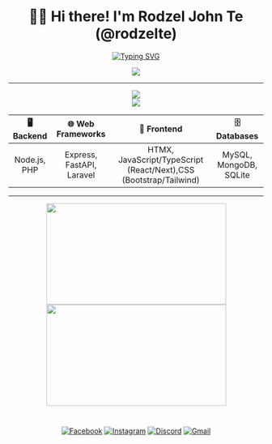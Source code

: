 <div align="center">

# 👋🏼 Hi there! I'm Rodzel John Te (@rodzelte)

[![Typing SVG](https://readme-typing-svg.demolab.com?font=jetbrains+mono&weight=600&size=20&duration=5000&pause=1000&width=1000&height=30&center=true&vCenter=true&lines=Information+Technology+Student+|+Jr.+DevOps+Engineer;Learning+SSR+Frontend+%26+Backend;Building+Projects+To+Improve+My+Skills)](https://git.io/typing-svg)

<img src="https://user-images.githubusercontent.com/74038190/225813708-98b745f2-7d22-48cf-9150-083f1b00d6c9.gif">

</div>

---

<p align="center">
  <a href="https://skillicons.dev"> 
    <img src="https://skillicons.dev/icons?i=js,vite,react,lua,scss,php,java" />
    <br>
    <img src="https://skillicons.dev/icons?i=mysql,mongo,sqlite,git,github,linux,vscode,figma,eclipse,postman,npm" />
  </a>
</p>

<div align="center">
  
| **🖥️ Backend** | **🌐 Web Frameworks** | **🎨 Frontend** | **🗄️ Databases** |
| :---: | :---: | :---: | :---: |
| Node.js,  PHP | Express, FastAPI, Laravel | HTMX, JavaScript/TypeScript (React/Next),CSS (Bootstrap/Tailwind) | MySQL, MongoDB, SQLite |
  
</div>

---

<div align="center">
  <a href="https://github.com/rodzelte?tab=repositories">
    <img 
      style="height: 200px; width:355px;"
      height=200
      align="center"
      src="https://github-readme-stats-eight-tau-g9m35dlwc0.vercel.app/api?username=rodzelte&theme=apprentice&hide_rank=true&show_icons=true" />
  </a>
  <a href="https://github.com/rodzelte?tab=repositories">
    <img
      style="height: 200px; width:355px;"
      height=200
      align="center"
      src="https://github-readme-stats-eight-tau-g9m35dlwc0.vercel.app/api/top-langs/?username=rodzelte&size_weight=0.1&count_weight=1&theme=apprentice&layout=compact&langs_count=6&card_width=270&hide=Jupyter%20Notebook" />
  </a>
  <div style="height:10px;"></div>
</div>

<br>

<div align="center">

[![Facebook](https://img.shields.io/badge/-Facebook-1877F2?style=flat-square&logo=facebook&logoColor=white)](https://www.facebook.com/rodzel.te)
[![Instagram](https://img.shields.io/badge/-Instagram-E4405F?style=flat-square&logo=instagram&logoColor=white)](https://www.instagram.com/r.tefrvr)
[![Discord](https://img.shields.io/badge/-Discord-5865F2?style=flat-square&logo=discord&logoColor=white)](https://discord.gg/Av6QJDKsUt)
[![Gmail](https://img.shields.io/badge/-Gmail-D14836?style=flat-square&logo=gmail&logoColor=white)](mailto:zythonix.te@gmail.com)

</div>
